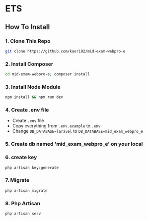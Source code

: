 # ETS

## How To Install

### 1. Clone This Repo

```sh
git clone https://github.com/kaori02/mid-exam-webpro-e
```

### 2. Install Composer

```sh
cd mid-exam-webpro-e; composer install
```

### 3. Install Node Module

```sh
npm install && npm run dev
```

### 4. Create .env file

- Create `.env` file
- Copy everything from `.env.example` to `.env`
- Change `DB_DATABASE=laravel` to `DB_DATABASE=mid_exam_webpro_e`

### 5. Create db named 'mid_exam_webpro_e' on your local

### 6. create key

```sh
php artisan key:generate
```

### 7. Migrate

```sh
php artisan migrate
```
### 8. Php Artisan

```sh
php artisan serv
```
